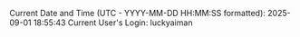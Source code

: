 Current Date and Time (UTC - YYYY-MM-DD HH:MM:SS formatted): 2025-09-01 18:55:43
Current User's Login: luckyaiman
